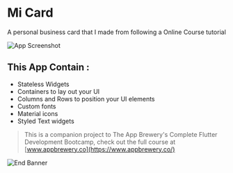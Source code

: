 # Mi Card
A personal business card that I made from following a Online Course tutorial

![App Screenshot](https://github.com/Ardhian06/my-images/blob/main/business_card_flutter.jpg)

## This App Contain : 

* Stateless Widgets
* Containers to lay out your UI
* Columns and Rows to position your UI elements
* Custom fonts
* Material icons
* Styled Text widgets



>This is a companion project to The App Brewery's Complete Flutter Development Bootcamp, check out the full course at [www.appbrewery.co](https://www.appbrewery.co/)

![End Banner](https://github.com/londonappbrewery/Images/blob/master/readme-end-banner.png)
